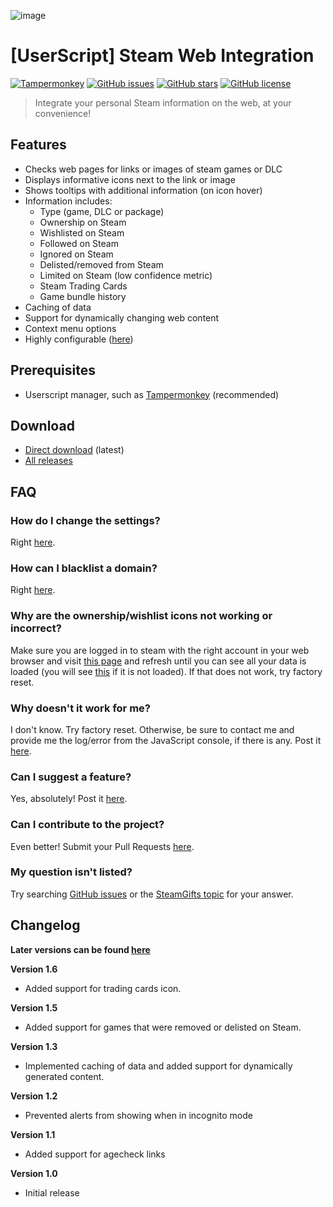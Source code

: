 ![image](https://user-images.githubusercontent.com/4411977/116749354-1a6d6c00-aa01-11eb-8f5c-ae7a6936532a.png)

# [UserScript] Steam Web Integration

[![Tampermonkey](https://img.shields.io/badge/Tampermonkey-up%20to%20date-green.svg)](https://tampermonkey.net/)
[![GitHub issues](https://img.shields.io/github/issues/Revadike/SteamWebIntegration)](https://github.com/Revadike/SteamWebIntegration/issues)
[![GitHub stars](https://img.shields.io/github/stars/Revadike/SteamWebIntegration)](https://github.com/Revadike/SteamWebIntegration/stargazers)
[![GitHub license](https://img.shields.io/github/license/Revadike/SteamWebIntegration)](https://github.com/Revadike/SteamWebIntegration/blob/master/LICENSE)

> Integrate your personal Steam information on the web, at your convenience!
> 
## Features
 * Checks web pages for links or images of steam games or DLC
 * Displays informative icons next to the link or image
 * Shows tooltips with additional information (on icon hover)
 * Information includes:
   * Type (game, DLC or package)
   * Ownership on Steam
   * Wishlisted on Steam
   * Followed on Steam
   * Ignored on Steam
   * Delisted/removed from Steam
   * Limited on Steam (low confidence metric)
   * Steam Trading Cards
   * Game bundle history
 * Caching of data
 * Support for dynamically changing web content
 * Context menu options
 * Highly configurable ([here](https://revadike.com/swi/settings/))

## Prerequisites 
 * Userscript manager, such as [Tampermonkey](http://tampermonkey.net/) (recommended)

## Download
 * [Direct download](https://github.com/Revadike/SteamWebIntegration/raw/master/Steam%20Web%20Integration.user.js) (latest)
 * [All releases](https://github.com/Revadike/SteamWebIntegration/releases)

## FAQ

### How do I change the settings?
Right [here](https://revadike.com/swi/settings/).

### How can I blacklist a domain?
Right [here](https://revadike.com/swi/settings/).

### Why are the ownership/wishlist icons not working or incorrect?
Make sure you are logged in to steam with the right account in your web browser and visit [this page](http://store.steampowered.com/dynamicstore/userdata/) and refresh until you can see all your data is loaded (you will see [this](https://i.imgur.com/ShKcuay.png) if it is not loaded). If that does not work, try factory reset.

### Why doesn't it work for me?
I don't know. Try factory reset. Otherwise, be sure to contact me and provide me the log/error from the JavaScript console, if there is any.
Post it [here](https://github.com/Revadike/SteamWebIntegration/issues).

### Can I suggest a feature?
Yes, absolutely! Post it [here](https://github.com/Revadike/SteamWebIntegration/issues).

### Can I contribute to the project?
Even better! Submit your Pull Requests [here](https://github.com/Revadike/SteamWebIntegration/pulls).

### My question isn't listed?
Try searching [GitHub issues](https://github.com/Revadike/SteamWebIntegration/issues) or the [SteamGifts topic](https://www.steamgifts.com/discussion/y9vVm/) for your answer.

## Changelog
**Later versions can be found [here](https://github.com/Revadike/SteamWebIntegration/releases)**

**Version 1.6**
 * Added support for trading cards icon.

**Version 1.5**
 * Added support for games that were removed or delisted on Steam.

**Version 1.3**
 * Implemented caching of data and added support for dynamically generated content.

**Version 1.2**
 * Prevented alerts from showing when in incognito mode

**Version 1.1**
 * Added support for agecheck links

**Version 1.0**
 * Initial release
